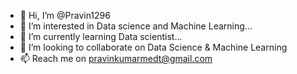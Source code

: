- 👋 Hi, I’m @Pravin1296
- 👀 I’m interested in Data science and Machine Learning...
- 🌱 I’m currently learning Data scientist...
- 💞 I’m looking to collaborate on Data Science & Machine Learning
- 📫 Reach me on pravinkumarmedt@gmail.com
<!---
Pravin1296/Pravin1296 is a ✨ special ✨ repository because its `README.md` (this file) appears on your GitHub profile.
You can click the Preview link to take a look at your changes.
--->
